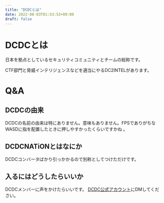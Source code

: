```yaml
---
title: "DCDCとは"
date: 2022-08-03T01:53:53+09:00
draft: false
---
```


<!--more-->

# DCDCとは
日本を拠点としているセキュリティコミュニティとチームの総称です。

CTF部門と脅威インテリジェンスなどを適当にやるDC2INTELがあります。

# Q&A
## DCDCの由来
DCDCの名前の由来は特にありません。意味もありません。FPSでありがちなWASDに指を配置したときに押しやすかったくらいですかね
。

## DCDCNATiONとはなにか
DCDCコンバータばかり引っかかるので別称としてつけただけです。

## 入るにはどうしたらいいか
DCDCメンバーに声をかけたらいいです。
[DCDC公式アカウント](https://twitter.com/dcdcnation)にDMしてください。